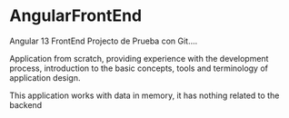 # AngularFrontEnd
Angular 13 FrontEnd Projecto de Prueba con Git....

Application from scratch, providing experience with the development process, 
introduction to the basic concepts, tools and terminology of application design.

This application works with data in memory, it has nothing related to the backend
